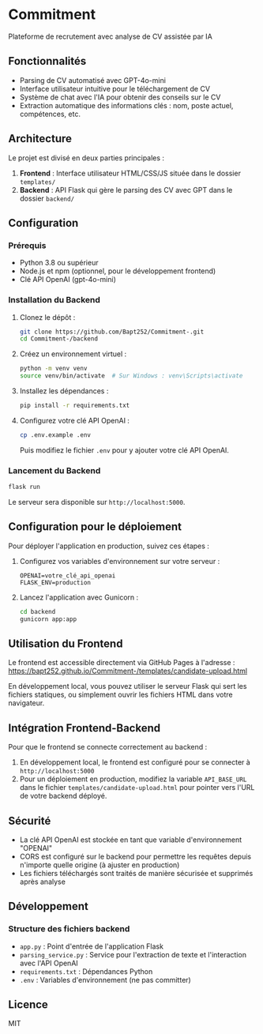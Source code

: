 # Commitment

Plateforme de recrutement avec analyse de CV assistée par IA

## Fonctionnalités

- Parsing de CV automatisé avec GPT-4o-mini
- Interface utilisateur intuitive pour le téléchargement de CV
- Système de chat avec l'IA pour obtenir des conseils sur le CV
- Extraction automatique des informations clés : nom, poste actuel, compétences, etc.

## Architecture

Le projet est divisé en deux parties principales :

1. **Frontend** : Interface utilisateur HTML/CSS/JS située dans le dossier `templates/`
2. **Backend** : API Flask qui gère le parsing des CV avec GPT dans le dossier `backend/`

## Configuration

### Prérequis

- Python 3.8 ou supérieur
- Node.js et npm (optionnel, pour le développement frontend)
- Clé API OpenAI (gpt-4o-mini)

### Installation du Backend

1. Clonez le dépôt :
   ```bash
   git clone https://github.com/Bapt252/Commitment-.git
   cd Commitment-/backend
   ```

2. Créez un environnement virtuel :
   ```bash
   python -m venv venv
   source venv/bin/activate  # Sur Windows : venv\Scripts\activate
   ```

3. Installez les dépendances :
   ```bash
   pip install -r requirements.txt
   ```

4. Configurez votre clé API OpenAI :
   ```bash
   cp .env.example .env
   ```
   Puis modifiez le fichier `.env` pour y ajouter votre clé API OpenAI.

### Lancement du Backend

```bash
flask run
```

Le serveur sera disponible sur `http://localhost:5000`.

## Configuration pour le déploiement

Pour déployer l'application en production, suivez ces étapes :

1. Configurez vos variables d'environnement sur votre serveur :
   ```
   OPENAI=votre_clé_api_openai
   FLASK_ENV=production
   ```

2. Lancez l'application avec Gunicorn :
   ```bash
   cd backend
   gunicorn app:app
   ```

## Utilisation du Frontend

Le frontend est accessible directement via GitHub Pages à l'adresse :
https://bapt252.github.io/Commitment-/templates/candidate-upload.html

En développement local, vous pouvez utiliser le serveur Flask qui sert les fichiers statiques, ou simplement ouvrir les fichiers HTML dans votre navigateur.

## Intégration Frontend-Backend

Pour que le frontend se connecte correctement au backend :

1. En développement local, le frontend est configuré pour se connecter à `http://localhost:5000`
2. Pour un déploiement en production, modifiez la variable `API_BASE_URL` dans le fichier `templates/candidate-upload.html` pour pointer vers l'URL de votre backend déployé.

## Sécurité

- La clé API OpenAI est stockée en tant que variable d'environnement "OPENAI"
- CORS est configuré sur le backend pour permettre les requêtes depuis n'importe quelle origine (à ajuster en production)
- Les fichiers téléchargés sont traités de manière sécurisée et supprimés après analyse

## Développement

### Structure des fichiers backend

- `app.py` : Point d'entrée de l'application Flask
- `parsing_service.py` : Service pour l'extraction de texte et l'interaction avec l'API OpenAI
- `requirements.txt` : Dépendances Python
- `.env` : Variables d'environnement (ne pas committer)

## Licence

MIT
